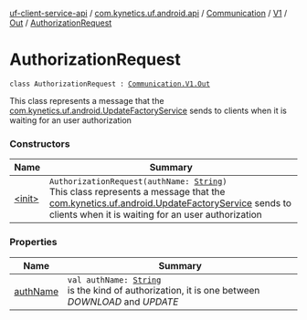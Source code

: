 [uf-client-service-api](../../../../../index.md) / [com.kynetics.uf.android.api](../../../../index.md) / [Communication](../../../index.md) / [V1](../../index.md) / [Out](../index.md) / [AuthorizationRequest](./index.md)

# AuthorizationRequest

`class AuthorizationRequest : `[`Communication.V1.Out`](../index.md)

This class represents a message that the [com.kynetics.uf.android.UpdateFactoryService](#)
sends to clients when it is waiting for an user authorization

### Constructors

| Name | Summary |
|---|---|
| [&lt;init&gt;](-init-.md) | `AuthorizationRequest(authName: `[`String`](https://kotlinlang.org/api/latest/jvm/stdlib/kotlin/-string/index.html)`)`<br>This class represents a message that the [com.kynetics.uf.android.UpdateFactoryService](#) sends to clients when it is waiting for an user authorization |

### Properties

| Name | Summary |
|---|---|
| [authName](auth-name.md) | `val authName: `[`String`](https://kotlinlang.org/api/latest/jvm/stdlib/kotlin/-string/index.html)<br>is the kind of authorization, it is one between *DOWNLOAD* and *UPDATE* |
